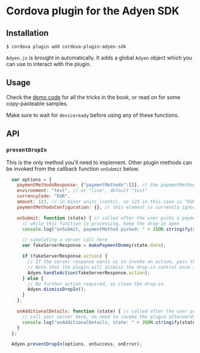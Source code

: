 # Cordova plugin for the Adyen SDK

## Installation

```
$ cordova plugin add cordova-plugin-adyen-sdk
```

`Adyen.js` is brought in automatically.
It adds a global `Adyen` object which you can use to interact with the plugin.

## Usage

Check the [demo code](demo/index.html) for all the tricks in the book, or read on for some copy-pasteable samples.

Make sure to wait for `deviceready` before using any of these functions.

## API

### `presentDropIn`
This is the only method you'll need to implement.
Other plugin methods can be invoked from the callback function `onSubmit` below. 

```js
  var options = {
    paymentMethodsResponse: {"paymentMethods":[]}, // the paymentMethods response from the server
    environment: "test", // or "live", default "test"
    currencyCode: "EUR",
    amount: 123, // in minor units (cents), so 123 in this case is "EUR 1,23"
    paymentMethodsConfiguration: {}, // this element is currently ignored

    onSubmit: function (state) { // called after the user picks a payment method from the list
      // while this function is processing, keep the drop-in open
      console.log("onSubmit, paymentMethod picked: " + JSON.stringify(state.data));

      // simulating a server call here
      var fakeServerResponse = makePaymentDummy(state.data);

      if (fakeServerResponse.action) {
        // If the server response wants us to invoke an action, pass that to the plugin.
        // Note that the plugin will dismiss the drop-in control once the action has been handled by the user.
        Adyen.handleAction(fakeServerResponse.action);
      } else {
        // No further action required, so close the drop-in.
        Adyen.dismissDropIn();
      }
    },

    onAdditionalDetails: function (state) { // called after the user provided additional data
      // call your server here, no need to invoke the plugin afterwards
      console.log("onAdditionalDetails, state: " + JSON.stringify(state));
    }
  };

  Adyen.presentDropIn(options, onSuccess, onError);
```
